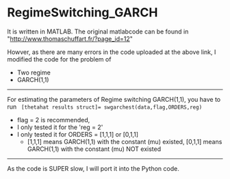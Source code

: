 # RegimeSwitching_GARCH

It is written in MATLAB. 
The original matlabcode can be found in 
"http://www.thomaschuffart.fr/?page_id=12"

Howver, as there are many errors in the code uploaded at the above link,
I modified the code for the problem of 
* Two regime 
* GARCH(1,1) 

<hr> 
For estimating the parameters of Regime switching GARCH(1,1), 
you have to run 
<code> [thetahat results struct]= swgarchest(data,flag,ORDERS,reg) </code>

* flag = 2 is recommended, 
* I only tested it for the 'reg = 2'
* I only tested it for ORDERS = [1,1,1] or  [0,1,1]
  * [1,1,1] means GARCH(1,1) with the constant (mu) existed, [0,1,1] means GARCH(1,1) with the constant (mu) NOT existed

<hr> 
As the code is SUPER slow, I will port it into the Python code. 
